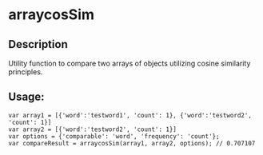 arraycosSim
===========

Description
-----------

Utility function to compare two arrays of objects utilizing cosine similarity principles.


Usage:
------------
	var array1 = [{'word':'testword1', 'count': 1}, {'word':'testword2', 'count': 1}]
	var array2 = [{'word':'testword2', 'count': 1}]
	var options = {'comparable': 'word', 'frequency': 'count'};
	var compareResult = arraycosSim(array1, array2, options); // 0.707107
